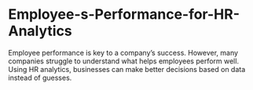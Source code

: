 # Employee-s-Performance-for-HR-Analytics
Employee performance is key to a company’s success. However, many companies struggle to understand what helps employees perform well. Using HR analytics, businesses can make better decisions based on data instead of guesses.
